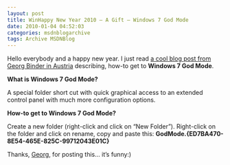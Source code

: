 ```yaml
---
layout: post
title: WinHappy New Year 2010 – A Gift – Windows 7 God Mode
date: 2010-01-04 04:52:03
categories: msdnblogarchive
tags: Archive MSDNBlog
---
```


Hello everybody and a happy new year. I just read [a cool blog post from Georg Binder in Austria](http://www.windowsblog.at/post/2010/01/04/Windows-7-GodMode.aspx) describing, how-to get to **Windows 7 God Mode**.

 **What is Windows 7 God Mode?**

 A special folder short cut with quick graphical access to an extended control panel with much more configuration options.

 **How-to get to Windows 7 God Mode?**

 Create a new folder (right-click and click on “New Folder”). Right-click on the folder and click on rename, copy and paste this: **GodMode.{ED7BA470-8E54-465E-825C-99712043E01C}**

 Thanks, [Georg](http://www.facebook.com/georg.binder), for posting this… it’s funny:)


